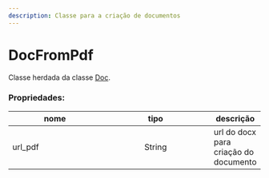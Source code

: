 ```yaml
---
description: Classe para a criação de documentos
---
```


# DocFromPdf

Classe herdada da classe [Doc](doc.md).

### Propriedades:

<table><thead><tr><th width="189.33333333333331">nome </th><th width="227" align="center">tipo</th><th>descrição</th></tr></thead><tbody><tr><td>url_pdf</td><td align="center">String</td><td>url do docx para criação do documento</td></tr></tbody></table>
